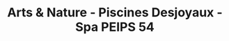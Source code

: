 ---
title: "Arts & Nature - Piscines Desjoyaux - Spa PEIPS 54"
url: /essey-les-nancy/arts-et-nature-piscines-desjoyaux-spa-peips-54/
shop: piscine
---